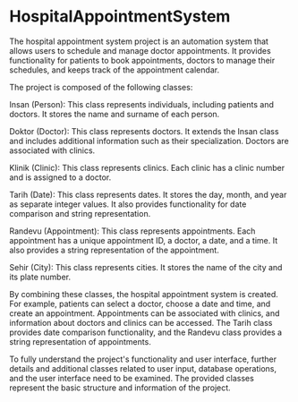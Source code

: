 # HospitalAppointmentSystem

The hospital appointment system project is an automation system that allows users to schedule and manage doctor appointments. It provides functionality for patients to book appointments, doctors to manage their schedules, and keeps track of the appointment calendar.

The project is composed of the following classes:

Insan (Person): This class represents individuals, including patients and doctors. It stores the name and surname of each person.

Doktor (Doctor): This class represents doctors. It extends the Insan class and includes additional information such as their specialization. Doctors are associated with clinics.

Klinik (Clinic): This class represents clinics. Each clinic has a clinic number and is assigned to a doctor.

Tarih (Date): This class represents dates. It stores the day, month, and year as separate integer values. It also provides functionality for date comparison and string representation.

Randevu (Appointment): This class represents appointments. Each appointment has a unique appointment ID, a doctor, a date, and a time. It also provides a string representation of the appointment.

Sehir (City): This class represents cities. It stores the name of the city and its plate number.

By combining these classes, the hospital appointment system is created. For example, patients can select a doctor, choose a date and time, and create an appointment. Appointments can be associated with clinics, and information about doctors and clinics can be accessed. The Tarih class provides date comparison functionality, and the Randevu class provides a string representation of appointments.

To fully understand the project's functionality and user interface, further details and additional classes related to user input, database operations, and the user interface need to be examined. The provided classes represent the basic structure and information of the project.
